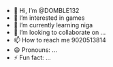 - 👋 Hi, I’m @DOMBLE132
- 👀 I’m interested in games 
- 🌱 I’m currently learning niga
- 💞️ I’m looking to collaborate on ...
- 📫 How to reach me 9020513814
- 😄 Pronouns: ...
- ⚡ Fun fact: ...

<!---
DOMBLE132/DOMBLE132 is a ✨ special ✨ repository because its `README.md` (this file) appears on your GitHub profile.
You can click the Preview link to take a look at your changes.
--->
